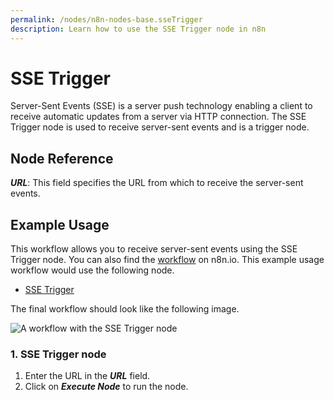 ```yaml
---
permalink: /nodes/n8n-nodes-base.sseTrigger
description: Learn how to use the SSE Trigger node in n8n
---
```


# SSE Trigger

Server-Sent Events (SSE) is a server push technology enabling a client to receive automatic updates from a server via HTTP connection. The SSE Trigger node is used to receive server-sent events and is a trigger node.

## Node Reference

***URL***: This field specifies the URL from which to receive the server-sent events.

## Example Usage

This workflow allows you to receive server-sent events using the SSE Trigger node. You can also find the [workflow](https://n8n.io/workflows/639) on n8n.io. This example usage workflow would use the following node.
- [SSE Trigger]()

The final workflow should look like the following image.

![A workflow with the SSE Trigger node](REDACTED)


### 1. SSE Trigger node

1. Enter the URL in the ***URL*** field.
2. Click on ***Execute Node*** to run the node.
